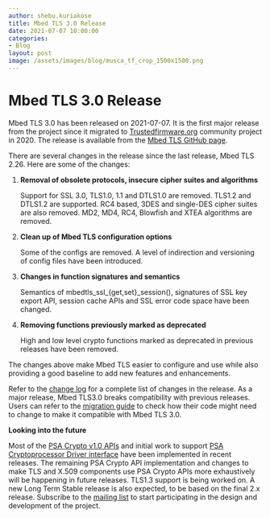 ```yaml
---
author: shebu.kuriakose
title: Mbed TLS 3.0 Release 
date: 2021-07-07 10:00:00
categories:
- Blog
layout: post
image: /assets/images/blog/musca_tf_crop_1500x1500.png
---
```


**Mbed TLS 3.0 Release**
=====================================================
Mbed TLS 3.0 has been released on 2021-07-07. It is the first major release from the project since it
migrated to [Trustedfirmware.org](https://www.trustedfirmware.org/) community project in 2020. The release is available from the [Mbed TLS
GitHub page](https://github.com/ARMmbed/mbedtls/releases).

There are several changes in the release since the last release, Mbed TLS 2.26. Here are some of the
changes:

1. **Removal of obsolete protocols, insecure cipher suites and algorithms**

   Support for SSL 3.0, TLS1.0, 1.1 and DTLS1.0 are removed. TLS1.2 and DTLS1.2 are supported. RC4
based, 3DES and single-DES cipher suites are also removed. MD2, MD4, RC4, Blowfish and XTEA
algorithms are removed.

2. **Clean up of Mbed TLS configuration options**

   Some of the configs are removed. A level of indirection and versioning of config files have been
introduced.

3. **Changes in function signatures and semantics**

   Semantics of mbedtls_ssl_{get,set}_session(), signatures of SSL key export API, session cache APIs
and SSL error code space have been changed.

4. **Removing functions previously marked as deprecated**

   High and low level crypto functions marked as deprecated in previous releases have been removed.

The changes above make Mbed TLS easier to configure and use while also providing a good baseline to
add new features and enhancements.

Refer to the [change log](https://github.com/ARMmbed/mbedtls/blob/v3.0.0/ChangeLog) for a complete list of changes in the release. As a major release, Mbed TLS3.0
breaks compatibility with previous releases. Users can refer to the [migration guide](https://github.com/ARMmbed/mbedtls/blob/development/docs/3.0-migration-guide.md) to check how their
code might need to change to make it compatible with Mbed TLS 3.0.

**Looking into the future**

Most of the [PSA Crypto v1.0 APIs](https://developer.arm.com/documentation/ihi0086/latest/) and initial work to support [PSA Cryptoprocessor Driver interface](https://github.com/ARMmbed/mbedtls/blob/development/docs/proposed/psa-driver-interface.md) have
been implemented in recent releases. The remaining PSA Crypto API implementation and changes to
make TLS and X.509 components use PSA Crypto APIs more exhaustively will be happening in future
releases. TLS1.3 support is being worked on. A new Long Term Stable release is also expected, to be
based on the final 2.x release. Subscribe to the
[mailing list](https://lists.trustedfirmware.org/mailman3/lists/mbed-tls.lists.trustedfirmware.org/) to start participating in the design and development of the project.

